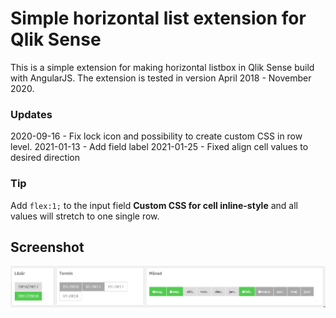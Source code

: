 # Simple horizontal list extension for Qlik Sense 

This is a simple extension for making horizontal listbox in Qlik Sense build with AngularJS.
The extension is tested in version April 2018 - November 2020.

### Updates
2020-09-16 - Fix lock icon and possibility to create custom CSS in row level.
2021-01-13 - Add field label
2021-01-25 - Fixed align cell values to desired direction

### Tip
Add ```flex:1;``` to the input field **Custom CSS for cell inline-style** and all values will stretch to one single row.

## Screenshot
![screenshoot](./qlik_horizontal_list.png)
